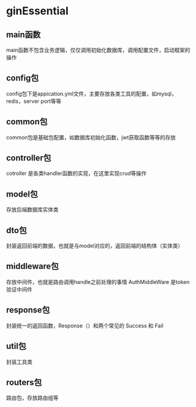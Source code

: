 # ginEssential
## main函数
main函数不包含业务逻辑，仅仅调用初始化数据库，调用配置文件，启动框架的操作

## config包
config包下是appication.yml文件，主要存放各类工具的配置，如mysql，redis，server port等等

## common包
common包是基础包配置，如数据库初始化函数，jwt获取函数等等的存放

## controller包
cotroller 是各类handler函数的实现，在这里实现crud等操作

## model包
存放后端数据库实体类

## dto包
封装返回前端的数据，也就是与model对应的，返回前端的结构体（实体类）

## middleware包
存放中间件，也就是路由调用handle之前处理的事情
AuthMiddleWare 是token验证中间件

## response包
封装统一的返回函数，Response（）和两个常见的 Success 和 Fail

## util包
封装工具类

## routers包
路由包，存放路由组等